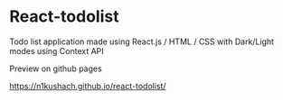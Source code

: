 # React-todolist

Todo list application made using React.js / HTML / CSS with Dark/Light modes using Context API

Preview on github pages 

https://n1kushach.github.io/react-todolist/

